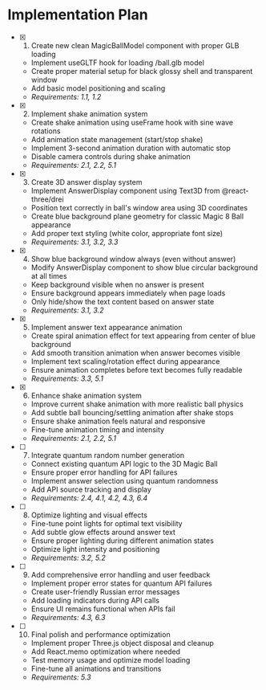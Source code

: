 # Implementation Plan

- [x] 1. Create new clean MagicBallModel component with proper GLB loading
  - Implement useGLTF hook for loading /ball.glb model
  - Create proper material setup for black glossy shell and transparent window
  - Add basic model positioning and scaling
  - _Requirements: 1.1, 1.2_

- [x] 2. Implement shake animation system
  - Create shake animation using useFrame hook with sine wave rotations
  - Add animation state management (start/stop shake)
  - Implement 3-second animation duration with automatic stop
  - Disable camera controls during shake animation
  - _Requirements: 2.1, 2.2, 5.1_

- [x] 3. Create 3D answer display system
  - Implement AnswerDisplay component using Text3D from @react-three/drei
  - Position text correctly in ball's window area using 3D coordinates
  - Create blue background plane geometry for classic Magic 8 Ball appearance
  - Add proper text styling (white color, appropriate font size)
  - _Requirements: 3.1, 3.2, 3.3_

- [x] 4. Show blue background window always (even without answer)
  - Modify AnswerDisplay component to show blue circular background at all times
  - Keep background visible when no answer is present
  - Ensure background appears immediately when page loads
  - Only hide/show the text content based on answer state
  - _Requirements: 3.1, 3.2_

- [x] 5. Implement answer text appearance animation
  - Create spiral animation effect for text appearing from center of blue background
  - Add smooth transition animation when answer becomes visible
  - Implement text scaling/rotation effect during appearance
  - Ensure animation completes before text becomes fully readable
  - _Requirements: 3.3, 5.1_

- [x] 6. Enhance shake animation system
  - Improve current shake animation with more realistic ball physics
  - Add subtle ball bouncing/settling animation after shake stops
  - Ensure shake animation feels natural and responsive
  - Fine-tune animation timing and intensity
  - _Requirements: 2.1, 2.2, 5.1_

- [ ] 7. Integrate quantum random number generation
  - Connect existing quantum API logic to the 3D Magic Ball
  - Ensure proper error handling for API failures
  - Implement answer selection using quantum randomness
  - Add API source tracking and display
  - _Requirements: 2.4, 4.1, 4.2, 4.3, 6.4_

- [ ] 8. Optimize lighting and visual effects
  - Fine-tune point lights for optimal text visibility
  - Add subtle glow effects around answer text
  - Ensure proper lighting during different animation states
  - Optimize light intensity and positioning
  - _Requirements: 3.2, 5.2_

- [ ] 9. Add comprehensive error handling and user feedback
  - Implement proper error states for quantum API failures
  - Create user-friendly Russian error messages
  - Add loading indicators during API calls
  - Ensure UI remains functional when APIs fail
  - _Requirements: 4.3, 6.3_

- [ ] 10. Final polish and performance optimization
  - Implement proper Three.js object disposal and cleanup
  - Add React.memo optimization where needed
  - Test memory usage and optimize model loading
  - Fine-tune all animations and transitions
  - _Requirements: 5.3_